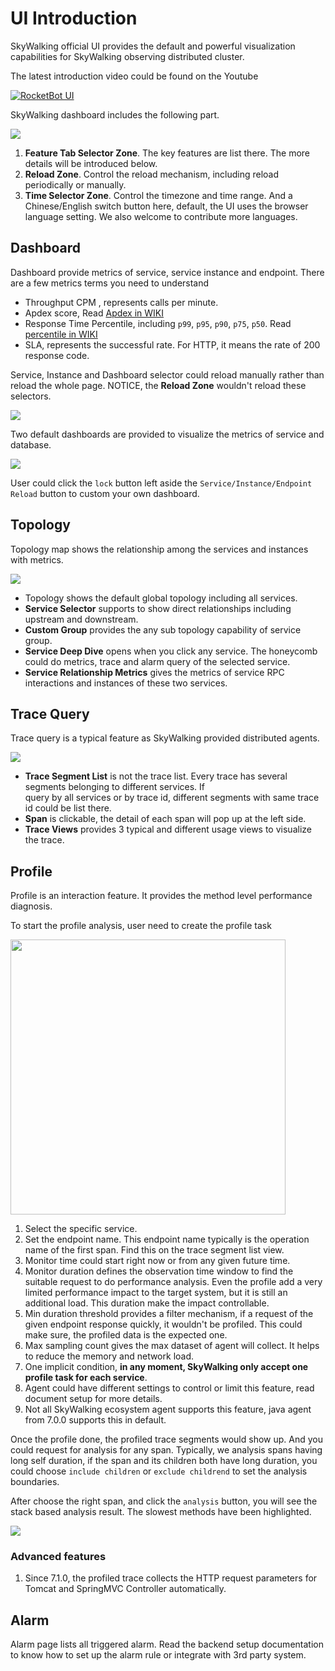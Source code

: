 # UI Introduction
SkyWalking official UI provides the default and powerful visualization capabilities for SkyWalking observing distributed
cluster.

The latest introduction video could be found on the Youtube

[![RocketBot UI](http://img.youtube.com/vi/mfKaToAKl7k/0.jpg)](http://www.youtube.com/watch?v=mfKaToAKl7k)

SkyWalking dashboard includes the following part.

<img src="http://skywalking.apache.org/ui-doc/7.0.0/dashboard.png"/>

1. **Feature Tab Selector Zone**. The key features are list there. The more details will be introduced below.
1. **Reload Zone**. Control the reload mechanism, including reload periodically or manually.
1. **Time Selector Zone**. Control the timezone and time range. And a Chinese/English switch button here, default, the UI
uses the browser language setting. We also welcome to contribute more languages.

## Dashboard
Dashboard provide metrics of service, service instance and endpoint. There are a few metrics terms you need to understand
* Throughput CPM , represents calls per minute.
* Apdex score, Read [Apdex in WIKI](https://en.wikipedia.org/wiki/Apdex)
* Response Time Percentile, including `p99`, `p95`, `p90`, `p75`, `p50`. Read [percentile in WIKI](https://en.wikipedia.org/wiki/Percentile)
* SLA, represents the successful rate. For HTTP, it means the rate of 200 response code.

Service, Instance and Dashboard selector could reload manually rather than reload the whole page. NOTICE, the **Reload Zone**
wouldn't reload these selectors.

<img src="http://skywalking.apache.org/ui-doc/7.0.0/dashboard-reload.png"/>

Two default dashboards are provided to visualize the metrics of service and database.

<img src="http://skywalking.apache.org/ui-doc/7.0.0/dashboard-default.png"/>

User could click the `lock` button left aside the `Service/Instance/Endpoint Reload` button to custom your own dashboard.

## Topology
Topology map shows the relationship among the services and instances with metrics.

<img src="http://skywalking.apache.org/ui-doc/7.0.0/topology.png"/>

* Topology shows the default global topology including all services.
* **Service Selector** supports to show direct relationships including upstream and downstream.
* **Custom Group** provides the any sub topology capability of service group.
* **Service Deep Dive** opens when you click any service. The honeycomb could do metrics, trace and alarm query of the selected service.
* **Service Relationship Metrics** gives the metrics of service RPC interactions and instances of these two services.

## Trace Query
Trace query is a typical feature as SkyWalking provided distributed agents.

<img src="http://skywalking.apache.org/ui-doc/7.0.0/trace.png"/>

* **Trace Segment List** is not the trace list. Every trace has several segments belonging to different services. If  
query by all services or by trace id, different segments with same trace id could be list there.
* **Span** is clickable, the detail of each span will pop up at the left side.
* **Trace Views** provides 3 typical and different usage views to visualize the trace. 

## Profile
Profile is an interaction feature. It provides the method level performance diagnosis. 

To start the profile analysis, user need to create the profile task

<img src="http://skywalking.apache.org/ui-doc/7.0.0/profile-create.png" width="440px"/>

1. Select the specific service. 
1. Set the endpoint name. This endpoint name typically is the operation name of the first span. Find this on the trace 
segment list view.
1. Monitor time could start right now or from any given future time.
1. Monitor duration defines the observation time window to find the suitable request to do performance analysis.
Even the profile add a very limited performance impact to the target system, but it is still an additional load. This duration
make the impact controllable.
1. Min duration threshold provides a filter mechanism, if a request of the given endpoint response quickly, it wouldn't be 
profiled. This could make sure, the profiled data is the expected one.
1. Max sampling count gives the max dataset of agent will collect. It helps to reduce the memory and network load.
1. One implicit condition, **in any moment, SkyWalking only accept one profile task for each service**.
1. Agent could have different settings to control or limit this feature, read document setup for more details.
1. Not all SkyWalking ecosystem agent supports this feature, java agent from 7.0.0 supports this in default.

Once the profile done, the profiled trace segments would show up. And you could request for analysis for any span.
Typically, we analysis spans having long self duration, if the span and its children both have long duration, you could choose
`include children` or `exclude childrend` to set the analysis boundaries.

After choose the right span, and click the `analysis` button, you will see the stack based analysis result. The slowest methods
have been highlighted.

<img src="http://skywalking.apache.org/ui-doc/7.0.0/profile-result.png"/>

### Advanced features
1. Since 7.1.0, the profiled trace collects the HTTP request parameters for Tomcat and SpringMVC Controller automatically.

## Alarm
Alarm page lists all triggered alarm. Read the backend setup documentation to know how to set up the alarm rule or integrate
with 3rd party system.
